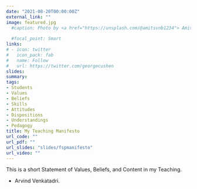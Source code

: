 ```yaml
---
date: "2021-08-20T00:00:00Z"
external_link: ""
image: featured.jpg
  #caption: Photo by <a href="https://unsplash.com/@amitsvnb1234"> Amit Srivastava</a> on <a href="https://unsplash.com/s/photos/journey?utm_source=unsplash&utm_medium=referral&utm_content=creditCopyText">Unsplash</a>
  
  #focal_point: Smart
links:
# - icon: twitter
#   icon_pack: fab
#   name: Follow
#   url: https://twitter.com/georgecushen
slides: 
summary: 
tags:
- Students
- Values
- Beliefs
- Skills
- Attitudes
- Dispositions
- Understandings
- Pedagogy
title: My Teaching Manifesto
url_code: ""
url_pdf: ""
url_slides: "slides/fspmanifesto"
url_video: ""
---
```


This is a short Statement of Values, Beliefs, and Content in my
Teaching.

-   Arvind Venkatadri.
